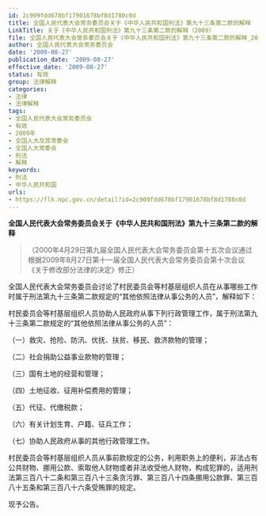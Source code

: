 ```yaml
---
id: 2c909fdd678bf17901678bf8d1780c0d
title: 全国人民代表大会常务委员会关于《中华人民共和国刑法》第九十三条第二款的解释
LinkTitle: 关于《中华人民共和国刑法》第九十三条第二款的解释（2009）
file: 全国人民代表大会常务委员会关于《中华人民共和国刑法》第九十三条第二款的解释_20090827_2c909fdd678bf17901678bf8d1780c0d.docx
author: 全国人民代表大会常务委员会
date: '2009-08-27'
publication_date: '2009-08-27'
effective_date: '2009-08-27'
status: 有效
group: 法律解释
categories:
- 法律
- 法律解释
tags:
- 全国人民代表大会常务委员会
- 有效
- 2009年
- 全国人大及其常委会
- 全国人大常委会
- 刑法
- 解释
keywords:
- 刑法
- 中华人民共和国
urls:
- https://flk.npc.gov.cn/detail?id=2c909fdd678bf17901678bf8d1780c0d
---
```


**全国人民代表大会常务委员会关于《中华人民共和国刑法》第九十三条第二款的解释**

> （2000年4月29日第九届全国人民代表大会常务委员会第十五次会议通过 根据2009年8月27日第十一届全国人民代表大会常务委员会第十次会议《关于修改部分法律的决定》修正）

全国人民代表大会常务委员会讨论了村民委员会等村基层组织人员在从事哪些工作时属于刑法第九十三条第二款规定的“其他依照法律从事公务的人员”，解释如下：

村民委员会等村基层组织人员协助人民政府从事下列行政管理工作，属于刑法第九十三条第二款规定的“其他依照法律从事公务的人员”：

（一）救灾、抢险、防汛、优抚、扶贫、移民、救济款物的管理；

（二）社会捐助公益事业款物的管理；

（三）国有土地的经营和管理；

（四）土地征收、征用补偿费用的管理；

（五）代征、代缴税款；

（六）有关计划生育、户籍、征兵工作；

（七）协助人民政府从事的其他行政管理工作。

村民委员会等村基层组织人员从事前款规定的公务，利用职务上的便利，非法占有公共财物、挪用公款、索取他人财物或者非法收受他人财物，构成犯罪的，适用刑法第三百八十二条和第三百八十三条贪污罪、第三百八十四条挪用公款罪、第三百八十五条和第三百八十六条受贿罪的规定。

现予公告。
